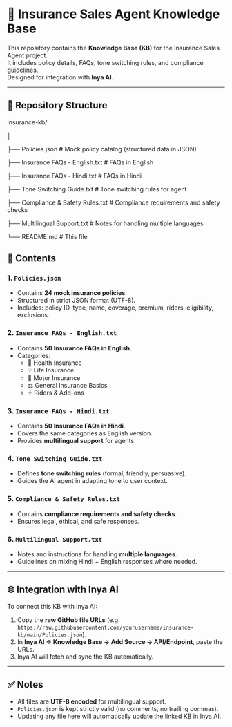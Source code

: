 # 📘 Insurance Sales Agent Knowledge Base

This repository contains the **Knowledge Base (KB)** for the Insurance Sales Agent project.  
It includes policy details, FAQs, tone switching rules, and compliance guidelines.  
Designed for integration with **Inya AI**.

---
## 📂 Repository Structure

insurance-kb/

│

├── Policies.json                 # Mock policy catalog (structured data in JSON)

├── Insurance FAQs - English.txt  # FAQs in English

├── Insurance FAQs - Hindi.txt    # FAQs in Hindi

├── Tone Switching Guide.txt      # Tone switching rules for agent

├── Compliance & Safety Rules.txt # Compliance requirements and safety checks

├── Multilingual Support.txt      # Notes for handling multiple languages

└── README.md                     # This file



## 📑 Contents

### 1. `Policies.json`
- Contains **24 mock insurance policies**.  
- Structured in strict JSON format (UTF-8).  
- Includes: policy ID, type, name, coverage, premium, riders, eligibility, exclusions.

### 2. `Insurance FAQs - English.txt`
- Contains **50 Insurance FAQs in English**.  
- Categories:  
  - 🏥 Health Insurance  
  - 💡 Life Insurance  
  - 🚗 Motor Insurance  
  - ⚖️ General Insurance Basics  
  - ➕ Riders & Add-ons  

### 3. `Insurance FAQs - Hindi.txt`
- Contains **50 Insurance FAQs in Hindi**.  
- Covers the same categories as English version.  
- Provides **multilingual support** for agents.

### 4. `Tone Switching Guide.txt`
- Defines **tone switching rules** (formal, friendly, persuasive).  
- Guides the AI agent in adapting tone to user context.  

### 5. `Compliance & Safety Rules.txt`
- Contains **compliance requirements and safety checks**.  
- Ensures legal, ethical, and safe responses.  

### 6. `Multilingual Support.txt`
- Notes and instructions for handling **multiple languages**.  
- Guidelines on mixing Hindi + English responses where needed.  

---

## 🌐 Integration with Inya AI

To connect this KB with Inya AI:  
1. Copy the **raw GitHub file URLs** (e.g. `https://raw.githubusercontent.com/yourusername/insurance-kb/main/Policies.json`).  
2. In **Inya AI → Knowledge Base → Add Source → API/Endpoint**, paste the URLs.  
3. Inya AI will fetch and sync the KB automatically.  

---

## ✅ Notes
- All files are **UTF-8 encoded** for multilingual support.  
- `Policies.json` is kept strictly valid (no comments, no trailing commas).  
- Updating any file here will automatically update the linked KB in Inya AI.  
